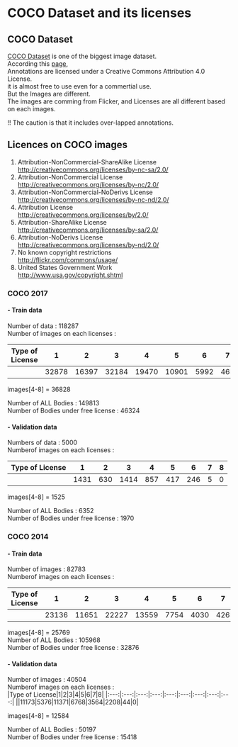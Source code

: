 # COCO Dataset and its licenses

## COCO Dataset
[COCO Dataset]( https://cocodataset.org/#home ) is one of the biggest image dataset.  
According this [page]( https://cocodataset.org/#termsofuse ),  
Annotations are licensed under a Creative Commons Attribution 4.0 License.  
it is almost free to use even for a commertial use.  
But the Images are different.  
The images are comming from Flicker, and Licenses are all different based on each images.  

!! The caution is that it includes over-lapped annotations.

## Licences on COCO images

  1. Attribution-NonCommercial-ShareAlike License  
     http://creativecommons.org/licenses/by-nc-sa/2.0/
  2. Attribution-NonCommercial License  
     http://creativecommons.org/licenses/by-nc/2.0/
  3. Attribution-NonCommercial-NoDerivs License  
     http://creativecommons.org/licenses/by-nc-nd/2.0/
  4. Attribution License  
     http://creativecommons.org/licenses/by/2.0/
  5. Attribution-ShareAlike License  
     http://creativecommons.org/licenses/by-sa/2.0/
  6. Attribution-NoDerivs License  
     http://creativecommons.org/licenses/by-nd/2.0/
  7. No known copyright restrictions  
     http://flickr.com/commons/usage/
  8. United States Government Work  
     http://www.usa.gov/copyright.shtml


### COCO 2017
#### - Train data 
  Number of data : 118287  
  Number of images on each licenses :  

|Type of License|1|2|3|4|5|6|7|8|
|:---:|:---:|:---:|:---:|:---:|:---:|:---:|:---:|:---:|
||32878|16397|32184|19470|10901|5992|465|0|  

images[4-8] = 36828
  
Number of ALL Bodies : 149813  
Number of Bodies under free license : 46324  
  
  
#### - Validation data
  Numbers of data : 5000  
  Numberof images on each licenses :  

|Type of License|1|2|3|4|5|6|7|8|
|:---:|:---:|:---:|:---:|:---:|:---:|:---:|:---:|:---:|
||1431|630|1414|857|417|246|5|0|  

images[4-8] = 1525  
  
Number of ALL Bodies : 6352  
Number of Bodies under free license : 1970  
  

### COCO 2014

#### - Train data
  Number of images : 82783  
  Numberof images on each licenses :  
  
|Type of License|1|2|3|4|5|6|7|8|
|:---:|:---:|:---:|:---:|:---:|:---:|:---:|:---:|:---:|
||23136|11651|22227|13559|7754|4030|426|0|  

images[4-8] = 25769  
Number of ALL Bodies : 105968  
Number of Bodies under free license : 32876  

#### - Validation data
  Number of images : 40504  
  Numberof images on each licenses :  
|Type of License|1|2|3|4|5|6|7|8|
|:---:|:---:|:---:|:---:|:---:|:---:|:---:|:---:|:---:|
||11173|5376|11371|6768|3564|2208|44|0|  

images[4-8] = 12584  
  
Number of ALL Bodies : 50197  
Number of Bodies under free license : 15418  
    
    
    